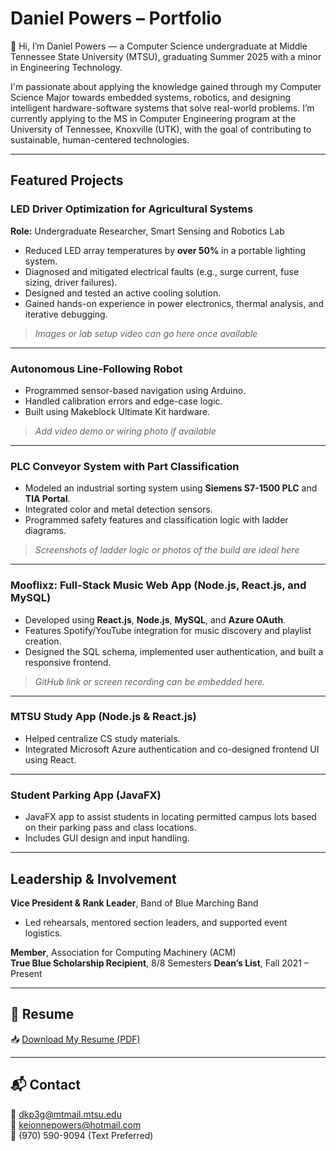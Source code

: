 # Daniel Powers – Portfolio

👋 Hi, I’m Daniel Powers — a Computer Science undergraduate at Middle Tennessee State University (MTSU), graduating Summer 2025 with a minor in Engineering Technology.

I'm passionate about applying the knowledge gained through my Computer Science Major towards embedded systems, robotics, and designing intelligent hardware-software systems that solve real-world problems. I’m currently applying to the MS in Computer Engineering program at the University of Tennessee, Knoxville (UTK), with the goal of contributing to sustainable, human-centered technologies.

---

## Featured Projects

### LED Driver Optimization for Agricultural Systems
**Role:** Undergraduate Researcher, Smart Sensing and Robotics Lab  
- Reduced LED array temperatures by **over 50%** in a portable lighting system.
- Diagnosed and mitigated electrical faults (e.g., surge current, fuse sizing, driver failures).
- Designed and tested an active cooling solution.
- Gained hands-on experience in power electronics, thermal analysis, and iterative debugging.

> _*Images or lab setup video can go here once available*_

---

### Autonomous Line-Following Robot
- Programmed sensor-based navigation using Arduino.
- Handled calibration errors and edge-case logic.
- Built using Makeblock Ultimate Kit hardware.

> _*Add video demo or wiring photo if available*_

---

### PLC Conveyor System with Part Classification 
- Modeled an industrial sorting system using **Siemens S7-1500 PLC** and **TIA Portal**.
- Integrated color and metal detection sensors.
- Programmed safety features and classification logic with ladder diagrams.

> _*Screenshots of ladder logic or photos of the build are ideal here*_

---

### Mooflixz: Full-Stack Music Web App (Node.js, React.js, and MySQL)
- Developed using **React.js**, **Node.js**, **MySQL**, and **Azure OAuth**.
- Features Spotify/YouTube integration for music discovery and playlist creation.
- Designed the SQL schema, implemented user authentication, and built a responsive frontend.

> _GitHub link or screen recording can be embedded here._

---

### MTSU Study App (Node.js & React.js)
- Helped centralize CS study materials.
- Integrated Microsoft Azure authentication and co-designed frontend UI using React.

---

### Student Parking App (JavaFX)
- JavaFX app to assist students in locating permitted campus lots based on their parking pass and class locations.
- Includes GUI design and input handling.

---

## Leadership & Involvement
**Vice President & Rank Leader**, Band of Blue Marching Band  
- Led rehearsals, mentored section leaders, and supported event logistics.

**Member**, Association for Computing Machinery (ACM)  
**True Blue Scholarship Recipient**, 8/8 Semesters 
**Dean’s List**, Fall 2021 – Present  

---

## 📄 Resume

📥 [Download My Resume (PDF)](link-to-your-resume.pdf)


---
## 📬 Contact

📧 dkp3g@mtmail.mtsu.edu  
📧 keionnepowers@hotmail.com  
📱 (970) 590-9094 (Text Preferred)

